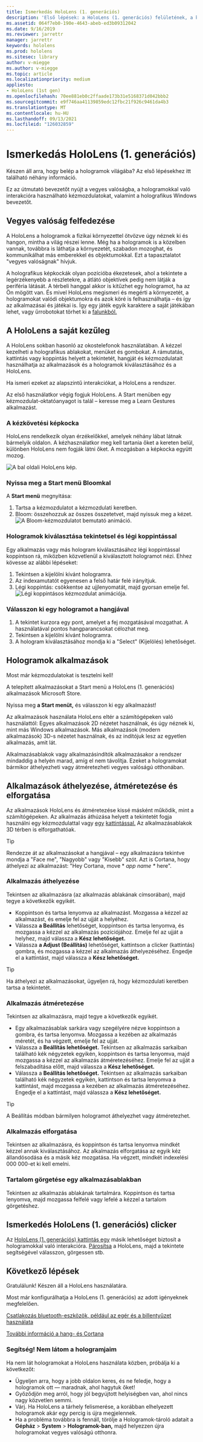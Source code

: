 ```yaml
---
title: Ismerkedás HoloLens (1. generációs)
description: 'Első lépések: a HoloLens (1. generációs) felületének, a kézkövetési funkcióknak és a holografikus alkalmazások használatának rövid bemutatója.'
ms.assetid: 064f7eb0-190e-4643-abeb-ed3b09312042
ms.date: 9/16/2019
ms.reviewer: jarrettr
manager: jarrettr
keywords: hololens
ms.prod: hololens
ms.sitesec: library
author: v-miegge
ms.author: v-miegge
ms.topic: article
ms.localizationpriority: medium
appliesto:
- HoloLens (1st gen)
ms.openlocfilehash: 70ee881eb0c2ffaade173b31e5168371d042bbb2
ms.sourcegitcommit: e9f746aa41139859edc12fbc21f926c9461da4b3
ms.translationtype: MT
ms.contentlocale: hu-HU
ms.lasthandoff: 09/13/2021
ms.locfileid: "126032859"
---
```

# <a name="getting-around-hololens-1st-gen"></a>Ismerkedás HoloLens (1. generációs)

Készen áll arra, hogy belép a hologramok világába? Az első lépésekhez itt található néhány információ.

Ez az útmutató bevezetőt nyújt a vegyes valóságba, a hologramokkal való interakcióra használható kézmozdulatokat, valamint a holografikus Windows bevezetőt.

## <a name="discover-mixed-reality"></a>Vegyes valóság felfedezése

A HoloLens a hologramok a fizikai környezettel ötvözve úgy néznek ki és hangon, mintha a világ részei lenne. Még ha a hologramok is a közelben vannak, továbbra is láthatja a környezetét, szabadon mozoghat, és kommunikálhat más emberekkel és objektumokkal. Ezt a tapasztalatot "vegyes valóságnak" hívjuk.

A holografikus képkockák olyan pozícióba ékezetesek, ahol a tekintete a legérzékenyebb a részletekre, a átlátó objektívek pedig nem látják a periféria látását. A térbeli hanggal akkor is kitűzhet egy hologramot, ha az Ön mögött van. És mivel HoloLens megismeri és megérti a környezetét, a hologramokat valódi objektumokra és azok köré is felhasználhatja – és így az alkalmazásai és játékai is. Így egy játék egyik karaktere a saját játékában lehet, vagy űrrobotokat törhet ki a [falunkból.](https://www.microsoft.com/store/apps/9nblggh5fv3j)

## <a name="use-hololens-with-your-hands"></a>A HoloLens a saját kezűleg

A HoloLens sokban hasonló az okostelefonok használatában. A kézzel kezelheti a holografikus ablakokat, menüket és gombokat.  A rámutatás, kattintás vagy koppintás helyett a [](hololens-cortana.md)tekintetét, hangját és kézmozdulatait használhatja az alkalmazások és a hologramok kiválasztásához és a HoloLens.

Ha ismeri ezeket az alapszintű interakciókat, a HoloLens a rendszer.

Az első használatkor végig fogjuk HoloLens. A Start menüben egy kézmozdulat-oktatóanyagot is talál – keresse meg a Learn Gestures alkalmazást. 

### <a name="the-hand-tracking-frame"></a>A kézkövetési képkocka

HoloLens rendelkezik olyan érzékelőkkel, amelyek néhány lábat látnak bármelyik oldalon. A kézhasználatkor meg kell tartania őket a kereten belül, különben HoloLens nem fogják látni őket. A mozgásban a képkocka együtt mozog.  

![A bal oldali HoloLens kép.](./images/hololens-2-gesture-frame.png)

### <a name="open-the-start-menu-with-bloom"></a>Nyissa meg a Start menü Bloomkal

A **Start menü** megnyitása:

1. Tartsa a kézmozdulatot a kézmozdulati keretben.
1. Bloom: összehozzuk az összes összetetvet, majd nyissuk meg a kézet.
  ![A Bloom-kézmozdulatot bemutató animáció.](./images/hololens-bloom.gif)

### <a name="select-holograms-with-gaze-and-air-tap"></a>Hologramok kiválasztása tekintetsel és légi koppintással

Egy alkalmazás vagy más hologram kiválasztásához légi koppintással koppintson rá, miközben közvetlenül a kiválasztott hologramot nézi. Ehhez kövesse az alábbi lépéseket:

1. Tekintsen a kijelölni kívánt hologramra.
1. Az indexamutatót egyenesen a felső határ felé irányítjuk.
1. Légi koppintás: csökkentse az ujjlenyomatát, majd gyorsan emelje fel.
   ![Légi koppintásos kézmozdulat animációja.](./images/hololens-air-tap.gif)

### <a name="select-a-hologram-by-using-your-voice"></a>Válasszon ki egy hologramot a hangjával

1. A tekintet kurzora egy pont, amelyet a fej mozgatásával mozgathat. A használatával pontos hangparancsokat célozhat meg.
1. Tekintsen a kijelölni kívánt hologramra.
1. A hologram kiválasztásához mondja ki a "Select" (Kijelölés) lehetőséget.

## <a name="holograms-and-apps"></a>Hologramok alkalmazások

Most már kézmozdulatokat is tesztelni kell!

A telepített alkalmazásokat a [](holographic-home.md) Start menü a HoloLens (1. generációs) alkalmazások Microsoft Store.

Nyissa meg **a Start menüt,** és válasszon ki egy alkalmazást!

Az alkalmazások használata HoloLens eltér a számítógépeken való használattól: Egyes alkalmazások 2D nézetet használnak, és úgy néznek ki, mint más Windows alkalmazások. Más alkalmazások (modern alkalmazások) 3D-s nézetet használnak, és az indítójuk lesz az egyetlen alkalmazás, amit lát.

Alkalmazásablakok vagy alkalmazásindítók alkalmazásakor a rendszer mindaddig a helyén marad, amíg el nem távolítja. Ezeket a hologramokat bármikor áthelyezheti vagy átméretezheti vegyes valóságú otthonában.

## <a name="move-resize-and-rotate-apps"></a>Alkalmazások áthelyezése, átméretezése és elforgatása

Az alkalmazások HoloLens és átméretezése kissé másként működik, mint a számítógépeken. Az alkalmazás áthúzása helyett a tekintetét fogja használni egy kézmozdulattal vagy [egy](https://support.microsoft.com/help/12644/hololens-use-gestures) [kattintással.](hololens1-clicker.md) Az alkalmazásablakok 3D térben is elforgathatóak.

> [!TIP]
> Rendezze át az alkalmazásokat a hangjával – egy alkalmazásra tekintve mondja a "Face me", "Nagyobb" vagy "Kisebb" szót. Azt is Cortana, hogy áthelyezi az alkalmazást: "Hey Cortana, move \* *app name \** here".

### <a name="move-an-app"></a>Alkalmazás áthelyezése

Tekintsen az alkalmazásra (az alkalmazás ablakának címsorában), majd tegye a következők egyikét.

- Koppintson és tartsa lenyomva az alkalmazást. Mozgassa a kézzel az alkalmazást, és emelje fel az ujját a helyéhez.
- Válassza **a Beállítás** lehetőséget, koppintson és tartsa lenyomva, és mozgassa a kézzel az alkalmazás pozíciójához. Emelje fel az ujját a helyhez, majd válassza a **Kész lehetőséget.**
- Válassza **a Adjust (Beállítás)** lehetőséget, kattintson a clicker (kattintás) gombra, és mozgassa a kézzel az alkalmazás áthelyezéséhez. Engedje el a kattintást, majd válassza a **Kész lehetőséget.**

> [!TIP]
> Ha áthelyezi az alkalmazásokat, ügyeljen rá, hogy kézmozdulati keretben tartsa a tekintetét.

### <a name="resize-an-app"></a>Alkalmazás átméretezése

Tekintsen az alkalmazásra, majd tegye a következők egyikét.

- Egy alkalmazásablak sarkára vagy szegélyére nézve koppintson a gombra, és tartsa lenyomva. Mozgassa a kezében az alkalmazás méretét, és ha végzett, emelje fel az ujját.
- Válassza a **Beállítás lehetőséget.** Tekintsen az alkalmazás sarkaiban található kék négyzetek egyikén, koppintson és tartsa lenyomva, majd mozgassa a kézzel az alkalmazás átméretezéséhez. Emelje fel az ujját a felszabadítása előtt, majd válassza a **Kész lehetőséget.**
- Válassza a **Beállítás lehetőséget.** Tekintsen az alkalmazás sarkaiban található kék négyzetek egyikén, kattintson és tartsa lenyomva a kattintást, majd mozgassa a kezében az alkalmazás átméretezéséhez. Engedje el a kattintást, majd válassza a **Kész lehetőséget.**

> [!TIP]
> A Beállítás módban bármilyen hologramot áthelyezhet vagy átméretezhet.

### <a name="rotate-an-app"></a>Alkalmazás elforgatása

Tekintsen az alkalmazásra, és koppintson és tartsa lenyomva mindkét kézzel annak kiválasztásához. Az alkalmazás elforgatása az egyik kéz állandósodása és a másik kéz mozgatása. Ha végzett, mindkét indexelési 000 000-et ki kell emelni.

### <a name="scroll-content-in-an-app-window"></a>Tartalom görgetése egy alkalmazásablakban

Tekintsen az alkalmazás ablakának tartalmára. Koppintson és tartsa lenyomva, majd mozgassa felfelé vagy lefelé a kézzel a tartalom görgetéshez.

## <a name="meet-the-hololens-1st-gen-clicker"></a>Ismerkedés HoloLens (1. generációs) clicker

Az [HoloLens (1. generációs) kattintás egy](hololens1-clicker.md) másik lehetőséget biztosít a hologramokkal való interakcióra. [Párosítsa](hololens-connect-devices.md) a HoloLens, majd a tekintete segítségével válasszon, görgessen stb.

## <a name="next-steps"></a>Következő lépések

Gratulálunk! Készen áll a HoloLens használatára.

Most már konfigurálhatja a HoloLens (1. generációs) az adott igényeknek megfelelően.

[Csatlakozás bluetooth-eszközök, például az egér és a billentyűzet használata](hololens-connect-devices.md)

[További információ a hang- és Cortana](hololens-cortana.md)

### <a name="help-i-dont-see-my-holograms"></a>Segítség! Nem látom a hologramjaim

Ha nem lát hologramokat a HoloLens használata közben, próbálja ki a következőt:

- Ügyeljen arra, hogy a jobb oldalon keres, és ne feledje, hogy a hologramok ott &mdash; maradnak, ahol hagytuk őket!
- Győződjön meg arról, hogy jól begyújtott helyiségben van, ahol nincs nagy közvetlen semmi.
- Várj. Ha HoloLens a tárhely felismerése, a korábban elhelyezett hologramok akár egy percig is újra megjelennek.
- Ha a probléma továbbra is fennáll, törölje a Hologramok-tároló adatait a **Gépház**  >  **System**  >  **Hologramok-ban,** majd helyezzen újra hologramokat vegyes valóságú otthonra.

